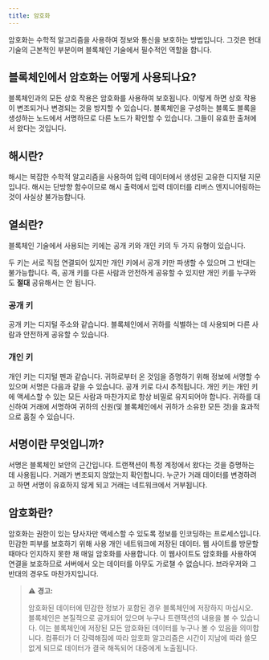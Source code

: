 ```yaml
---
title: 암호화
---
```


암호화는 수학적 알고리즘을 사용하여 정보와 통신을 보호하는 방법입니다.
그것은 현대 기술의 근본적인 부분이며 블록체인 기술에서 필수적인 역할을 합니다.

## 블록체인에서 암호화는 어떻게 사용되나요?

블록체인과의 모든 상호 작용은 암호화를 사용하여 보호됩니다. 이렇게 하면 상호 작용이 변조되거나 변경되는 것을 방지할 수 있습니다.
블록체인을 구성하는 블록도 블록을 생성하는 노드에서 서명하므로 다른 노드가 확인할 수 있습니다.
그들이 유효한 출처에서 왔다는 것입니다.

## 해시란?

해시는 복잡한 수학적 알고리즘을 사용하여 입력 데이터에서 생성된 고유한 디지털 지문입니다.
해시는 단방향 함수이므로 해시 출력에서 ​​입력 데이터를 리버스 엔지니어링하는 것이 사실상 불가능합니다.

## 열쇠란?

블록체인 기술에서 사용되는 키에는 공개 키와 개인 키의 두 가지 유형이 있습니다.

두 키는 서로 직접 연결되어 있지만 개인 키에서 공개 키만 파생할 수 있으며 그 반대는 불가능합니다.
즉, 공개 키를 다른 사람과 안전하게 공유할 수 있지만 개인 키를 누구와도 **절대** 공유해서는 안 됩니다.

### 공개 키

공개 키는 디지털 주소와 같습니다. 블록체인에서 귀하를 식별하는 데 사용되며 다른 사람과 안전하게 공유할 수 있습니다.

### 개인 키

개인 키는 디지털 펜과 같습니다. 귀하로부터 온 것임을 증명하기 위해 정보에 서명할 수 있으며 서명은 다음과 같을 수 있습니다.
공개 키로 다시 추적됩니다. 개인 키는 개인 키에 액세스할 수 있는 모든 사람과 마찬가지로 항상 비밀로 유지되어야 합니다.
귀하를 대신하여 거래에 서명하여 귀하의 신원(및 블록체인에서 귀하가 소유한 모든 것)을 효과적으로 훔칠 수 있습니다.


## 서명이란 무엇입니까?

서명은 블록체인 보안의 근간입니다. 트랜잭션이 특정 계정에서 왔다는 것을 증명하는 데 사용됩니다.
거래가 변조되지 않았는지 확인합니다. 누군가 거래 데이터를 변경하려고 하면 서명이
유효하지 않게 되고 거래는 네트워크에서 거부됩니다.

## 암호화란?

암호화는 권한이 있는 당사자만 액세스할 수 있도록 정보를 인코딩하는 프로세스입니다. 민감한 피부를 보호하기 위해 사용
개인 네트워크에 저장된 데이터. 웹 사이트를 방문할 때마다 인지하지 못한 채 매일 암호화를 사용합니다.
이 웹사이트도 암호화를 사용하여 연결을 보호하므로 서버에서 오는 데이터를 아무도 가로챌 수 없습니다.
브라우저와 그 반대의 경우도 마찬가지입니다.

> ⚠ **경고:**
>
> 암호화된 데이터에 민감한 정보가 포함된 경우 블록체인에 저장하지 마십시오. 블록체인은 본질적으로 공개되어 있으며 누구나
> 트랜잭션의 내용을 볼 수 있습니다. 이는 블록체인에 저장된 모든 암호화된 데이터를 누구나 볼 수 있음을 의미합니다.
> 컴퓨터가 더 강력해짐에 따라 암호화 알고리즘은 시간이 지남에 따라 쓸모 없게 되므로 데이터가
> 결국 해독되어 대중에게 노출됩니다.
